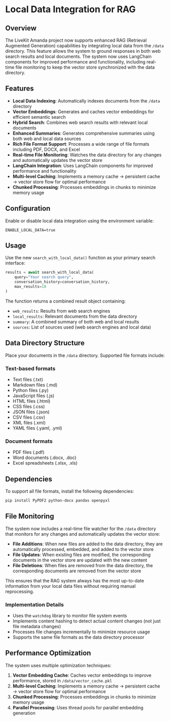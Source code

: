 # Local Data Integration for RAG

## Overview

The LiveKit Amanda project now supports enhanced RAG (Retrieval Augmented Generation) capabilities by integrating local data from the `/data` directory. This feature allows the system to ground responses in both web search results and local documents. The system now uses LangChain components for improved performance and functionality, including real-time file monitoring to keep the vector store synchronized with the data directory.

## Features

- **Local Data Indexing**: Automatically indexes documents from the `/data` directory
- **Vector Embeddings**: Generates and caches vector embeddings for efficient semantic search
- **Hybrid Search**: Combines web search results with relevant local documents
- **Enhanced Summaries**: Generates comprehensive summaries using both web and local data sources
- **Rich File Format Support**: Processes a wide range of file formats including PDF, DOCX, and Excel
- **Real-time File Monitoring**: Watches the data directory for any changes and automatically updates the vector store
- **LangChain Integration**: Uses LangChain components for improved performance and functionality
- **Multi-level Caching**: Implements a memory cache → persistent cache → vector store flow for optimal performance
- **Chunked Processing**: Processes embeddings in chunks to minimize memory usage

## Configuration

Enable or disable local data integration using the environment variable:

```
ENABLE_LOCAL_DATA=true
```

## Usage

Use the new `search_with_local_data()` function as your primary search interface:

```python
results = await search_with_local_data(
    query="Your search query", 
    conversation_history=conversation_history,
    max_results=10
)
```

The function returns a combined result object containing:
- `web_results`: Results from web search engines
- `local_results`: Relevant documents from the data directory
- `summary`: A combined summary of both web and local results
- `sources`: List of sources used (web search engines and local data)

## Data Directory Structure

Place your documents in the `/data` directory. Supported file formats include:

### Text-based formats
- Text files (.txt)
- Markdown files (.md)
- Python files (.py)
- JavaScript files (.js)
- HTML files (.html)
- CSS files (.css)
- JSON files (.json)
- CSV files (.csv)
- XML files (.xml)
- YAML files (.yaml, .yml)

### Document formats
- PDF files (.pdf)
- Word documents (.docx, .doc)
- Excel spreadsheets (.xlsx, .xls)

## Dependencies

To support all file formats, install the following dependencies:

```bash
pip install PyPDF2 python-docx pandas openpyxl
```

## File Monitoring

The system now includes a real-time file watcher for the `/data` directory that monitors for any changes and automatically updates the vector store:

- **File Additions**: When new files are added to the data directory, they are automatically processed, embedded, and added to the vector store
- **File Updates**: When existing files are modified, the corresponding documents in the vector store are updated with the new content
- **File Deletions**: When files are removed from the data directory, the corresponding documents are removed from the vector store

This ensures that the RAG system always has the most up-to-date information from your local data files without requiring manual reprocessing.

### Implementation Details

- Uses the `watchdog` library to monitor file system events
- Implements content hashing to detect actual content changes (not just file metadata changes)
- Processes file changes incrementally to minimize resource usage
- Supports the same file formats as the data directory processor

## Performance Optimization

The system uses multiple optimization techniques:

1. **Vector Embedding Cache**: Caches vector embeddings to improve performance, stored in `/data/vector_cache.pkl`
2. **Multi-level Caching**: Implements a memory cache → persistent cache → vector store flow for optimal performance
3. **Chunked Processing**: Processes embeddings in chunks to minimize memory usage
4. **Parallel Processing**: Uses thread pools for parallel embedding generation
